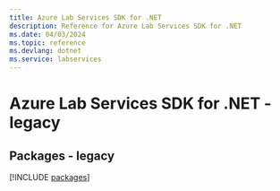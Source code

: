 ```yaml
---
title: Azure Lab Services SDK for .NET
description: Reference for Azure Lab Services SDK for .NET
ms.date: 04/03/2024
ms.topic: reference
ms.devlang: dotnet
ms.service: labservices
---
```

# Azure Lab Services SDK for .NET - legacy
## Packages - legacy
[!INCLUDE [packages](lab-services-index.md)]